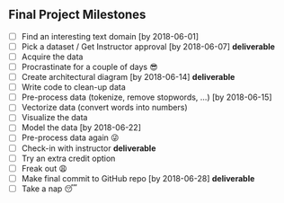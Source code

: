 Final Project Milestones
------

- [ ] Find an interesting text domain [by 2018-06-01]
- [ ] Pick a dataset / Get Instructor approval [by 2018-06-07] __deliverable__
- [ ] Acquire the data 
- [ ] Procrastinate for a couple of days 😎 
- [ ] Create architectural diagram [by 2018-06-14] __deliverable__
- [ ] Write code to clean-up data 
- [ ] Pre-process data (tokenize, remove stopwords, …) [by 2018-06-15]
- [ ] Vectorize data (convert words into numbers) 
- [ ] Visualize the data 
- [ ] Model the data [by 2018-06-22]
- [ ] Pre-process data again 😜
- [ ] Check-in with instructor __deliverable__
- [ ] Try an extra credit option 
- [ ] Freak out 😩 
- [ ] Make final commit to GitHub repo [by 2018-06-28] __deliverable__
- [ ] Take a nap 😴 
